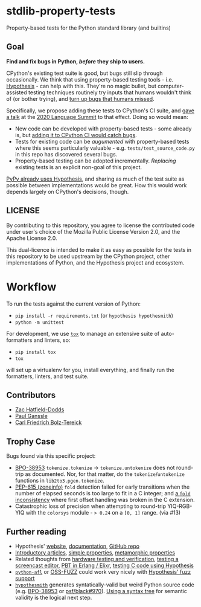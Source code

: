 # stdlib-property-tests
Property-based tests for the Python standard library (and builtins)


## Goal

**Find and fix bugs in Python, *before* they ship to users.**

CPython's existing test suite is good, but bugs still slip through occasionally.
We think that using property-based testing tools - i.e.
[Hypothesis](https://hypothesis.readthedocs.io/) - can help with this.
They're no magic bullet, but computer-assisted testing techniques routinely
try inputs that humans wouldn't think of (or bother trying), and
[turn up bugs that humans missed](https://twitter.com/pganssle/status/1193371087968591872).

Specifically, we propose adding these tests to CPython's CI suite,
and [gave a talk](https://us.pycon.org/2020/events/languagesummit/) at the
[2020 Language Summit](https://pyfound.blogspot.com/2020/05/property-based-testing-for-python.html)
to that effect.  Doing so would mean:

- New code can be developed with property-based tests - some already is, but
  [adding it to CPython CI would catch bugs](https://twitter.com/pganssle/status/1193371087968591872).
- Tests for existing code can be _augumented_ with property-based tests where
  this seems particularly valuable - e.g. `tests/test_source_code.py` in this repo
  has discovered several bugs.
- Property-based testing can be adopted incrementally.  _Replacing_ existing
  tests is an explicit non-goal of this project.

[PyPy already uses Hypothesis](https://github.com/Zac-HD/stdlib-property-tests/issues/7),
and sharing as much of the test suite as possible between implementations would be great.
How this would work depends largely on CPython's decisions, though.


## LICENSE
By contributing to this repository, you agree to license the contributed
code under user's choice of the Mozilla Public License Version 2.0, and
the Apache License 2.0.

This dual-licence is intended to make it as easy as possible for the tests
in this repository to be used upstream by the CPython project, other
implementations of Python, and the Hypothesis project and ecosystem.


# Workflow
To run the tests against the current version of Python:

- `pip install -r requirements.txt` (or `hypothesis hypothesmith`)
- `python -m unittest`

For development, we use [`tox`](https://tox.readthedocs.io/en/latest/)
to manage an extensive suite of auto-formatters and linters, so:

- `pip install tox`
- `tox`

will set up a virtualenv for you, install everything, and finally run
the formatters, linters, and test suite.


## Contributors
<!--- Add yourself to the end of the list! -->
- [Zac Hatfield-Dodds](https://zhd.dev)
- [Paul Ganssle](https://ganssle.io)
- [Carl Friedrich Bolz-Tereick](http://cfbolz.de/)


## Trophy Case
Bugs found via this specific project:

- [BPO-38953](https://bugs.python.org/issue38953) `tokenize.tokenize` ->
  `tokenize.untokenize` does not round-trip as documented.
  Nor, for that matter, do the `tokenize`/`untokenize` functions in
  `lib2to3.pgen.tokenize`.
- [PEP-615 (zoneinfo)](https://github.com/pganssle/zoneinfo/pull/32/commits/dc389beaaeaa702361fd186d8581da20dda807bb)
  `fold` detection failed for early transitions when the number of elapsed
  seconds is too large to fit in a C integer; and
  [a `fold` inconsistency](https://github.com/pganssle/zoneinfo/pull/41)
  where first offset handling was broken in the C extension.
- Catastrophic loss of precision when attempting to round-trip YIQ-RGB-YIQ
  with the `colorsys` module - `> 0.24` on a `[0, 1]` range.  (via #13)


## Further reading

- Hypothesis' [website](https://hypothesis.works/),
  [documentation](https://hypothesis.readthedocs.io/),
  [GitHub repo](https://github.com/HypothesisWorks/hypothesis)
- [Introductory articles](https://hypothesis.works/articles/intro/),
  [simple properties](https://fsharpforfunandprofit.com/posts/property-based-testing-2/),
  [metamorphic properties](https://www.hillelwayne.com/post/metamorphic-testing/)
- Related thoughts from
  [hardware testing and verification](https://danluu.com/testing/),
  [testing a screencast editor](https://wickstrom.tech/programming/2019/03/02/property-based-testing-in-a-screencast-editor-introduction.html),
  [PBT in Erlang / Elixr](https://propertesting.com/toc.html),
  [testing C code using Hypothesis](https://engineering.backtrace.io/posts/2020-03-11-how-hard-is-it-to-guide-test-case-generators-with-branch-coverage-feedback/)
- [`python-afl`](https://github.com/jwilk/python-afl) or
  [OSS-FUZZ](https://github.com/google/oss-fuzz) could work very nicely with
  [Hypothesis' fuzz support](https://hypothesis.readthedocs.io/en/latest/details.html#use-with-external-fuzzers)
- [`hypothesmith`](https://github.com/Zac-HD/hypothesmith)
  generates syntatically-valid but weird Python source code
  (e.g. [BPO-38953](https://bugs.python.org/issue38953) or
  [psf/black#970](https://github.com/psf/black/issues/970)).
  [Using a syntax tree](https://github.com/Zac-HD/hypothesmith/issues/2)
  for semantic validity is the logical next step.
